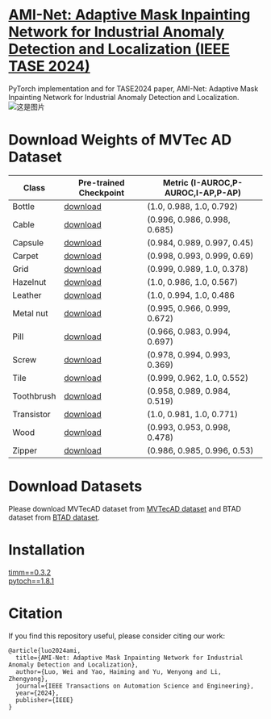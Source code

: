 # [AMI-Net: Adaptive Mask Inpainting Network for Industrial Anomaly Detection and Localization (IEEE TASE 2024)](https://ieeexplore.ieee.org/document/10445116)
PyTorch implementation and for TASE2024 paper, AMI-Net: Adaptive Mask Inpainting Network for Industrial Anomaly Detection and Localization.  
![这是图片](AMI-Net-framework.png)  
# Download Weights of MVTec AD Dataset
| Class      | Pre-trained Checkpoint |  Metric (I-AUROC,P-AUROC,I-AP,P-AP)    |
|------------|-------------------------|--------|
| Bottle   | [download](https://drive.google.com/drive/folders/1u21azmWBU8M53vHf-FQdT_7HJpSYlkr8?dmr=1&ec=wgc-drive-hero-goto) | (1.0, 0.988, 1.0, 0.792) |
| Cable   | [download](https://drive.google.com/drive/folders/1BzQ6dJQoGGnh672Z_1nULDXDfu4MjnlR?usp=drive_link) | (0.996, 0.986, 0.998, 0.685) |
| Capsule   | [download](https://drive.google.com/drive/folders/19E5Sb6v4L_rCL-8wprVJcPSPj_-u3D6g?usp=drive_link) | (0.984, 0.989, 0.997, 0.45) |
| Carpet   | [download](https://drive.google.com/drive/folders/1H4WLy7Qx_8-wcUmPDTJoBiC-fzBHee4w?usp=drive_link) | (0.998, 0.993, 0.999, 0.69) |
| Grid   | [download](https://drive.google.com/drive/folders/1iAK-jcxTzMXxJGcJkubbwCQ4I8L6rsTR?usp=drive_link) | (0.999, 0.989, 1.0, 0.378) |
| Hazelnut   | [download](https://drive.google.com/drive/folders/1bEhR-gY2oiTxOQo8MyeSGns1w2ndTup3?usp=drive_link) | (1.0, 0.986, 1.0, 0.567) |
| Leather   | [download](https://drive.google.com/drive/folders/1-IGH5UUCn-6bc32PxWoHeuS7RKitr-rU?usp=drive_link) | (1.0, 0.994, 1.0, 0.486 |
| Metal nut   | [download](https://drive.google.com/drive/folders/1s0_HUadzmuoBp7yaWBqO1-PsdzAZLBTU?usp=drive_link) | (0.995, 0.966, 0.999, 0.672) |
| Pill   | [download](https://drive.google.com/drive/folders/1dx-4gPxuECs0HnxGao3StrtB4-Pt1IHy?usp=drive_link) | (0.966, 0.983, 0.994, 0.697) |
| Screw  | [download](https://drive.google.com/drive/folders/1K0H-j05GfjVkMa5R_ku5JL6cD64D3ooi?usp=drive_link) | (0.978, 0.994, 0.993, 0.369) |
| Tile   | [download](https://drive.google.com/drive/folders/1reUhmNr4vfjS5k8cm7K6VeWIMfLhtVeU?usp=drive_link) | (0.999, 0.962, 1.0, 0.552) |
| Toothbrush   | [download](https://drive.google.com/drive/folders/1f78b5FJ82eWNcvQ23KQUta_9lU_pWTCO?usp=drive_link) | (0.958, 0.989, 0.984, 0.519) |
| Transistor   | [download](https://drive.google.com/drive/folders/1EUNUqkKZVS8aJL9oQ2Xg-5aB7zuQ888n?usp=drive_link) | (1.0, 0.981, 1.0, 0.771) |
| Wood   | [download](https://drive.google.com/drive/folders/1DC1p-hPNa7ChKBCXoaG514bq9i7jcS8i?usp=drive_link) | (0.993, 0.953, 0.998, 0.478) |
| Zipper   | [download](https://drive.google.com/drive/folders/1DSiBCdZ-7vfIydQvu86D5nf6Z8l0Ft0K?usp=drive_link) | (0.986, 0.985, 0.996, 0.53) |


# Download Datasets
Please download MVTecAD dataset from [MVTecAD dataset](https://www.mvtec.com/de/unternehmen/forschung/datasets/mvtec-ad/) and BTAD dataset from [BTAD dataset](https://www.beantech.it/).
# Installation
[timm==0.3.2](https://github.com/huggingface/pytorch-image-models)     
[pytoch==1.8.1](https://pytorch.org/)
# Citation
If you find this repository useful, please consider citing our work:  
```
@article{luo2024ami,    
  title={AMI-Net: Adaptive Mask Inpainting Network for Industrial Anomaly Detection and Localization},  
  author={Luo, Wei and Yao, Haiming and Yu, Wenyong and Li, Zhengyong},  
  journal={IEEE Transactions on Automation Science and Engineering},  
  year={2024},  
  publisher={IEEE}  
}
```
